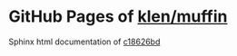 GitHub Pages of [klen/muffin](https://github.com/klen/muffin.git)
===
Sphinx html documentation of [c18626bd](https://github.com/klen/muffin/tree/c18626bdfe175ad9fe7f4c48f40da4fdfa154f76)
